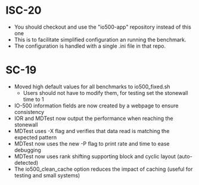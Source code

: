 # ISC-20
  * You should checkout and use the "io500-app" repository instead of this one
  * This is to facilitate simplified configuration an running the benchmark.
  * The configuration is handled with a single .ini file in that repo.
# SC-19
  * Moved high default values for all benchmarks to io500_fixed.sh
    * Users should not have to modify them, for testing set the stonewall time to 1
  * IO-500 information fields are now created by a webpage to ensure consistency
  * IOR and MDTest now output the performance when reaching the stonewall
  * MDTest uses -X flag and verifies that data read is matching the expected pattern
  * MDTest now uses the new -P flag to print rate and time to ease debugging
  * MDTest now uses rank shifting supporting block and cyclic layout (auto-detected)
  * The io500_clean_cache option reduces the impact of caching (useful for testing and small systems)
